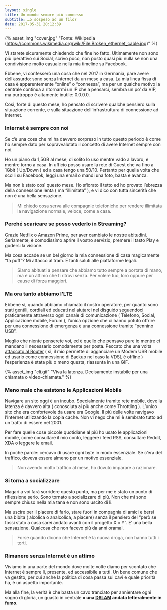 ```yaml
---
layout: single
title: Un mondo sempre più connesso
subtitle: …o sospeso ad un filo?
date: 2017-05-31 20:12:39
---
```


{% asset_img "cover.jpg" "Fonte: Wikipedia (https://commons.wikimedia.org/wiki/File:Broken_ethernet_cable.jpg)" %}

Vi starete sicuramente chiedendo che fine ho fatto. Ultimamente non sono più iperattivo sui Social, scrivo poco, non posto quasi più nulla se non una condivisione molto casuale nella mia timeline su Facebook.

Ebbene, vi confesserò una cosa che nel 2017 in Germania, pare avere dell’assurdo: sono senza Internet da un mese a casa. La mia linea fissa di casa è apparentemente “online” o “connessa”, ma per un qualche motivo la centrale continua a ritornarmi un IP che a pensarci, sembra un po’ da VIP, ma purtroppo è altamente inutile: 0.0.0.0.

Così, forte di questo mese, ho pensato di scrivere qualche pensiero sulla situazione corrente, e sulla situazione dell’infrastruttura di connessione ad Internet.

### Internet è sempre con noi

Se c’è una cosa che mi ha davvero sorpreso in tutto questo periodo è come ho sempre dato per sopravvalutato il concetto di avere Internet sempre con noi.

Ho un piano da 1,5GB al mese, di solito lo uso mentre vado a lavoro, e mentre torno a casa. In ufficio posso usare la rete di Guest che va fino a 1Gbit ( Up/Down ) ed a casa tengo una 50/10. Pertanto per quella volta che scolli su Facebook, leggi una email o mandi una foto, basta e avanza.

Ma non è stato così questo mese. Ho sfiorato il tetto ed ho provato l’ebrezza della connessione lenta ( ma “illimitata” ), e vi dico con tutta sincerità che non è una bella sensazione.

> Mi chiedo cosa serva alle compagnie telefoniche per rendere illimitata la navigazione normale, veloce, come a casa.

### Perché scaricare se posso vederlo in Streaming?

Grazie Netflix o Amazon Prime, per aver cambiato le nostre abitudini. Seriamente, è comodissimo aprire il vostro servizio, premere il tasto Play e godersi la visione.

Ma cosa accade se un bel giorno la mia connessione di casa magicamente “fa puff”? Mi attacco al tram. E tanti saluti alle piattaforme legali.

> Siamo abituati a pensare che abbiamo tutto sempre a portata di mano, ma è un attimo che ti ritrovi senza. Per volere tuo, loro oppure per cause di forza maggiori.

### Ma ora tanto abbiamo l’LTE

Ebbene sì, quando abbiamo chiamato il nostro operatore, per quanto sono stati gentili, cordiali ed educati nel aiutarci nel disguido seguendoci praticamente attraverso ogni canale di comunicazione ( Telefono, Social, Applicazione mobile, Forum ), l’unica opzione che ci hanno potuto offrire per una connessione di emergenza è una connessione tramite “pennino USB”.

Meglio che niente penserete voi, ed è quello che pensavo pure io mentre ci mandano il necessario comodamente per posta. Peccato che una volta [attaccato al Router](http://www.tp-link.de/products/details/Archer-VR200v.html) ( sì, il mio permette di agganciare un Modem USB mobile ed usarlo come connessione di Backup nel caso la VDSL è offline ) l’esperienza è stata più o meno questa, riassunta in una GIF.

{% asset_img "cli.gif" "Viva la latenza. Decisamente instabile per una chiamata o video-chiamata." %}

### Meno male che esistono le Applicazioni Mobile

Navigare un sito oggi è un incubo. Specialmente tramite rete mobile, dove la latenza è davvero alta ( conosciuta ai più anche come Throttling ). L’unico sito che era confortevole da usare era Google. Il più delle volte navigavo l’Internet utilizzando la copia cache. Non vi nego che mi è sembrato tutto ad un tratto di essere nel 2001.

Per fare quelle cose piccole quotidiane al più ho usato le applicazioni mobile, come consultare il mio conto, leggere i feed RSS, consultare Reddit, XDA o leggere le email.

In poche parole: cercavo di usare ogni byte in modo essenziale. Se c’era del traffico, doveva essere almeno per un motivo essenziale.

> Non avendo molto traffico al mese, ho dovuto imparare a razionare.

### Si torna a socializzare

Magari a voi farà sorridere questo punto, ma per me è stato un punto di riflessione serio. Sono tornato a socializzare di più. Non che mi sono sempre chiuso nella mia tana e non sono uscito di li.

Ma uscire per il piacere di farlo, stare fuori in compagnia di amici e bersi una bibita ( alcolica o analcolica, a piacere) senza il pensiero del “però se fossi stato a casa sarei andato avanti con il progetto X o Y”. E’ una bella sensazione. Qualcosa che non facevo più da anni oramai.

> Forse quando dicono che Internet è la nuova droga, non hanno tutti i torti.

### Rimanere senza Internet è un attimo

Viviamo in una parte del mondo dove molte volte diamo per scontato che Internet è sempre li, presente, ed accessibile a tutti. Un bene comune che va gestito, per cui anche la politica di cosa passa sui cavi e quale priorità ha, è un aspetto importante.

Ma alla fine, la verità è che basta un cavo tranciato per annientare ogni sogno di gloria, un guasto in centrale **o una [DSLAM](https://en.wikipedia.org/wiki/Digital_subscriber_line_access_multiplexer) andata letteralmente in fumo.**